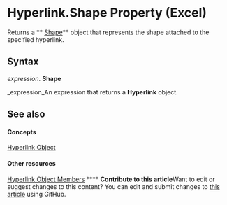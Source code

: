 
# Hyperlink.Shape Property (Excel)

Returns a  ** [Shape](8f01fcd1-b7d9-5216-2de5-40fb6648a403.md)** object that represents the shape attached to the specified hyperlink.


## Syntax

 _expression_. **Shape**

 _expression_An expression that returns a  **Hyperlink** object.


## See also


#### Concepts


 [Hyperlink Object](8bdd2c2f-e6eb-a2f2-78c8-b597aa80ec05.md)
#### Other resources


 [Hyperlink Object Members](b0566d1c-404f-b79e-7770-e7189a1c817a.md)
****   **Contribute to this article**Want to edit or suggest changes to this content? You can edit and submit changes to  [this article](https://github.com/jhershey00/VBA_Excel_Test/OpenXMLCon/articles/c6d0978f-1a6f-cd37-9401-af6d57228ce5.md) using GitHub.

